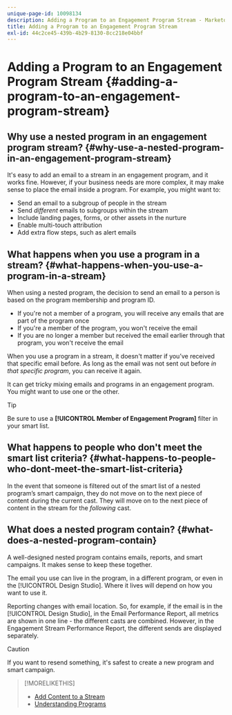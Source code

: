 ```yaml
---
unique-page-id: 10098134
description: Adding a Program to an Engagement Program Stream - Marketo Docs - Product Documentation
title: Adding a Program to an Engagement Program Stream
exl-id: 44c2ce45-439b-4b29-8130-8cc218e04bbf
---
```

# Adding a Program to an Engagement Program Stream {#adding-a-program-to-an-engagement-program-stream}

## Why use a nested program in an engagement program stream? {#why-use-a-nested-program-in-an-engagement-program-stream}

It's easy to add an email to a stream in an engagement program, and it works fine. However, if your business needs are more complex, it may make sense to place the email inside a program. For example, you might want to:

* Send an email to a subgroup of people in the stream
* Send *different* emails to subgroups within the stream
* Include landing pages, forms, or other assets in the nurture
* Enable multi-touch attribution
* Add extra flow steps, such as alert emails

## What happens when you use a program in a stream? {#what-happens-when-you-use-a-program-in-a-stream}

When using a nested program, the decision to send an email to a person is based on the program membership and program ID.

* If you're not a member of a program, you will receive any emails that are part of the program once 
* If you're a member of the program, you won't receive the email
* If you are no longer a member but received the email earlier through that program, you won't receive the email

When you use a program in a stream, it doesn't matter if you’ve received that specific email before. As long as the email was not sent out before *in that specific program*, you can receive it again.

It can get tricky mixing emails and programs in an engagement program. You might want to use one or the other.

>[!TIP]
>
>Be sure to use a **[!UICONTROL Member of Engagement Program]** filter in your smart list.

## What happens to people who don't meet the smart list criteria? {#what-happens-to-people-who-dont-meet-the-smart-list-criteria}

In the event that someone is filtered out of the smart list of a nested program’s smart campaign, they do not move on to the next piece of content during the current cast. They will move on to the next piece of content in the stream for the *following* cast.

## What does a nested program contain? {#what-does-a-nested-program-contain}

A well-designed nested program contains emails, reports, and smart campaigns. It makes sense to keep these together.

The email you use can live in the program, in a different program, or even in the [!UICONTROL Design Studio]. Where it lives will depend on how you want to use it.

Reporting changes with email location. So, for example, if the email is in the [!UICONTROL Design Studio], in the Email Performance Report, all metrics are shown in one line - the different casts are combined. However, in the Engagement Stream Performance Report, the different sends are displayed separately.

>[!CAUTION]
>
>If you want to resend something, it's safest to create a new program and smart campaign.

>[!MORELIKETHIS]
>
>* [Add Content to a Stream](/help/marketo/product-docs/email-marketing/drip-nurturing/creating-an-engagement-program/add-content-to-a-stream.md)
>* [Understanding Programs](/help/marketo/product-docs/core-marketo-concepts/programs/creating-programs/understanding-programs.md)
